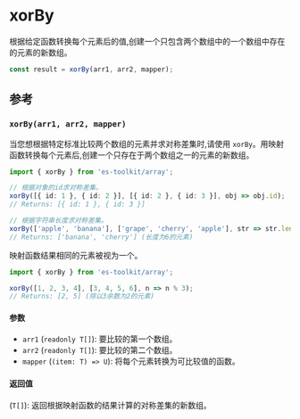 # xorBy

根据给定函数转换每个元素后的值,创建一个只包含两个数组中的一个数组中存在的元素的新数组。

```typescript
const result = xorBy(arr1, arr2, mapper);
```

## 参考

### `xorBy(arr1, arr2, mapper)`

当您想根据特定标准比较两个数组的元素并求对称差集时,请使用 `xorBy`。用映射函数转换每个元素后,创建一个只存在于两个数组之一的元素的新数组。

```typescript
import { xorBy } from 'es-toolkit/array';

// 根据对象的id求对称差集。
xorBy([{ id: 1 }, { id: 2 }], [{ id: 2 }, { id: 3 }], obj => obj.id);
// Returns: [{ id: 1 }, { id: 3 }]

// 根据字符串长度求对称差集。
xorBy(['apple', 'banana'], ['grape', 'cherry', 'apple'], str => str.length);
// Returns: ['banana', 'cherry'] (长度为6的元素)
```

映射函数结果相同的元素被视为一个。

```typescript
import { xorBy } from 'es-toolkit/array';

xorBy([1, 2, 3, 4], [3, 4, 5, 6], n => n % 3);
// Returns: [2, 5] (除以3余数为2的元素)
```

#### 参数

- `arr1` (`readonly T[]`): 要比较的第一个数组。
- `arr2` (`readonly T[]`): 要比较的第二个数组。
- `mapper` (`(item: T) => U`): 将每个元素转换为可比较值的函数。

#### 返回值

(`T[]`): 返回根据映射函数的结果计算的对称差集的新数组。
